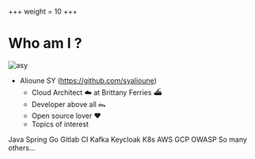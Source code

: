 +++
weight = 10
+++

# Who am I ?

![asy](asy.jpg)

* Alioune SY (https://github.com/syalioune)
    * Cloud Architect ☁️ at Brittany Ferries ⛴️
    * Developer above all 🖦
    * Open source lover ❤️
    * Topics of interest

<p>
    <a class="tags" target="_blank" src="https://www.java.com/fr/">Java</a>
    <a class="tags" target="_blank" src="https://spring.io/">Spring</a>
    <a class="tags" target="_blank" src="https://go.dev/">Go</a>
    <a class="tags" target="_blank" src="https://docs.gitlab.com/ee/ci/">Gitlab CI</a>
    <a class="tags" target="_blank" src="https://kafka.apache.org/">Kafka</a>
    <a class="tags" target="_blank" src="https://www.keycloak.org/">Keycloak</a>
    <a class="tags" target="_blank" src="https://kubernetes.io/fr/">K8s</a>
    <a class="tags" target="_blank" src="https://aws.amazon.com/fr/">AWS</a>
    <a class="tags" target="_blank" src="https://cloud.google.com/?hl=fr">GCP</a>
    <a class="tags" target="_blank" src="https://owasp.org/">OWASP</a>
    <a class="tags" target="_blank" src="#">So many others...</a>
</p>